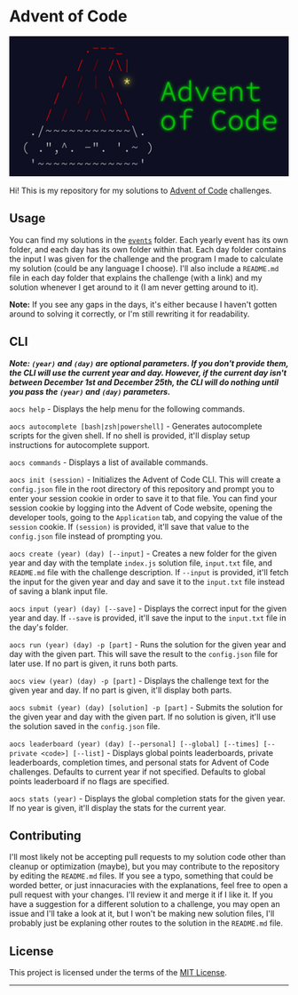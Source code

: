 # Advent of Code

![Advent of Code Banner](assets/images/aoc-banner.jpeg)

Hi! This is my repository for my solutions to [Advent of Code](https://adventofcode.com/) challenges. 

## Usage

You can find my solutions in the [`events`](events) folder. Each yearly event has its own folder, and each day has its own folder within that. Each day folder contains the input I was given for the challenge and the program I made to calculate my solution (could be any language I choose). I'll also include a `README.md` file in each day folder that explains the challenge (with a link) and my solution whenever I get around to it (I am never getting around to it).

**Note:** If you see any gaps in the days, it's either because I haven't gotten around to solving it correctly, or I'm still rewriting it for readability. 

## CLI

***Note: `(year)` and `(day)` are optional parameters. If you don't provide them, the CLI will use the current year and day. However, if the current day isn't between December 1st and December 25th, the CLI will do nothing until you pass the `(year)` and `(day)` parameters.***

`aocs help` - Displays the help menu for the following commands.

`aocs autocomplete [bash|zsh|powershell]` - Generates autocomplete scripts for the given shell. If no shell is provided, it'll display setup instructions for autocomplete support.

`aocs commands` - Displays a list of available commands.

`aocs init (session)` - Initializes the Advent of Code CLI. This will create a `config.json` file in the root directory of this repository and prompt you to enter your session cookie in order to save it to that file. You can find your session cookie by logging into the Advent of Code website, opening the developer tools, going to the `Application` tab, and copying the value of the `session` cookie. If `(session)` is provided, it'll save that value to the `config.json` file instead of prompting you.

`aocs create (year) (day) [--input]` - Creates a new folder for the given year and day with the template `index.js` solution file, `input.txt` file, and `README.md` file with the challenge description. If `--input` is provided, it'll fetch the input for the given year and day and save it to the `input.txt` file instead of saving a blank input file.

`aocs input (year) (day) [--save]` - Displays the correct input for the given year and day. If `--save` is provided, it'll save the input to the `input.txt` file in the day's folder.

`aocs run (year) (day) -p [part]` - Runs the solution for the given year and day with the given part. This will save the result to the `config.json` file for later use. If no part is given, it runs both parts.

<!-- `aocs test (year) (day) -p [part]` - Runs the tests for the given year and day with the given part. If no part is given, it runs both parts. -->

`aocs view (year) (day) -p [part]` - Displays the challenge text for the given year and day. If no part is given, it'll display both parts.

`aocs submit (year) (day) [solution] -p [part]` - Submits the solution for the given year and day with the given part. If no solution is given, it'll use the solution saved in the `config.json` file.

`aocs leaderboard (year) (day) [--personal] [--global] [--times] [--private <code>] [--list]` - Displays global points leaderboards, private leaderboards, completion times, and personal stats for Advent of Code challenges. Defaults to current year if not specified. Defaults to global points leaderboard if no flags are specified.

`aocs stats (year)` - Displays the global completion stats for the given year. If no year is given, it'll display the stats for the current year.

## Contributing

I'll most likely not be accepting pull requests to my solution code other than cleanup or optimization (maybe), but you may contribute to the repository by editing the `README.md` files. If you see a typo, something that could be worded better, or just innacuracies with the explanations, feel free to open a pull request with your changes. I'll review it and merge it if I like it. If you have a suggestion for a different solution to a challenge, you may open an issue and I'll take a look at it, but I won't be making new solution files, I'll probably just be explaning other routes to the solution in the `README.md` file.

## License

This project is licensed under the terms of the [MIT License](https://opensource.org/licenses/MIT).

---
